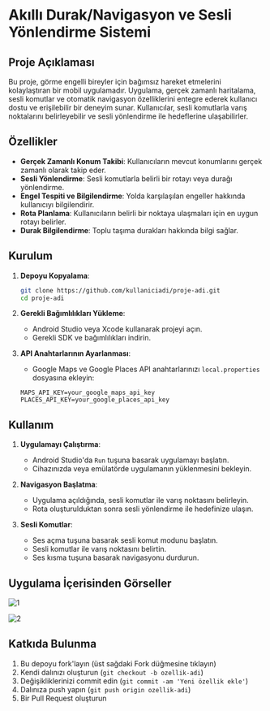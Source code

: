 # Akıllı Durak/Navigasyon ve Sesli Yönlendirme Sistemi

## Proje Açıklaması

Bu proje, görme engelli bireyler için bağımsız hareket etmelerini kolaylaştıran bir mobil uygulamadır. Uygulama, gerçek zamanlı haritalama, sesli komutlar ve otomatik navigasyon özelliklerini entegre ederek kullanıcı dostu ve erişilebilir bir deneyim sunar. Kullanıcılar, sesli komutlarla varış noktalarını belirleyebilir ve sesli yönlendirme ile hedeflerine ulaşabilirler.

## Özellikler

- **Gerçek Zamanlı Konum Takibi**: Kullanıcıların mevcut konumlarını gerçek zamanlı olarak takip eder.
- **Sesli Yönlendirme**: Sesli komutlarla belirli bir rotayı veya durağı yönlendirme.
- **Engel Tespiti ve Bilgilendirme**: Yolda karşılaşılan engeller hakkında kullanıcıyı bilgilendirir.
- **Rota Planlama**: Kullanıcıların belirli bir noktaya ulaşmaları için en uygun rotayı belirler.
- **Durak Bilgilendirme**: Toplu taşıma durakları hakkında bilgi sağlar.

## Kurulum

1. **Depoyu Kopyalama**:
    ```bash
    git clone https://github.com/kullaniciadi/proje-adi.git
    cd proje-adi
    ```

2. **Gerekli Bağımlılıkları Yükleme**:
    - Android Studio veya Xcode kullanarak projeyi açın.
    - Gerekli SDK ve bağımlılıkları indirin.

3. **API Anahtarlarının Ayarlanması**:
    - Google Maps ve Google Places API anahtarlarınızı `local.properties` dosyasına ekleyin:
    ```properties
    MAPS_API_KEY=your_google_maps_api_key
    PLACES_API_KEY=your_google_places_api_key
    ```

## Kullanım

1. **Uygulamayı Çalıştırma**:
    - Android Studio'da `Run` tuşuna basarak uygulamayı başlatın.
    - Cihazınızda veya emülatörde uygulamanın yüklenmesini bekleyin.

2. **Navigasyon Başlatma**:
    - Uygulama açıldığında, sesli komutlar ile varış noktasını belirleyin.
    - Rota oluşturulduktan sonra sesli yönlendirme ile hedefinize ulaşın.

3. **Sesli Komutlar**:
    - Ses açma tuşuna basarak sesli komut modunu başlatın.
    - Sesli komutlar ile varış noktasını belirtin.
    - Ses kısma tuşuna basarak navigasyonu durdurun.

## Uygulama İçerisinden Görseller
![1](https://github.com/AndacAkyuz/Akilli-Durak-Navigasyon-ve-Sesli-Yonlendirme-Sistemi/assets/91327557/135649e8-f184-4412-a59a-d6214c943207)

![2](https://github.com/AndacAkyuz/Akilli-Durak-Navigasyon-ve-Sesli-Yonlendirme-Sistemi/assets/91327557/5ca010bc-1732-4e98-88e6-ed36c05ee72b)


## Katkıda Bulunma

1. Bu depoyu fork'layın (üst sağdaki Fork düğmesine tıklayın)
2. Kendi dalınızı oluşturun (`git checkout -b ozellik-adi`)
3. Değişikliklerinizi commit edin (`git commit -am 'Yeni özellik ekle'`)
4. Dalınıza push yapın (`git push origin ozellik-adi`)
5. Bir Pull Request oluşturun
